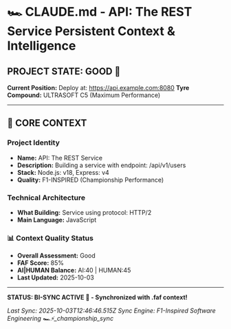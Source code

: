 # 🏎️ CLAUDE.md - API: The REST Service Persistent Context & Intelligence

## PROJECT STATE: GOOD 🚀
**Current Position:** Deploy at: https://api.example.com:8080
**Tyre Compound:** ULTRASOFT C5 (Maximum Performance)

---

## 🎨 CORE CONTEXT

### Project Identity
- **Name:** API: The REST Service
- **Description:** Building a service with endpoint: /api/v1/users
- **Stack:** Node.js: v18, Express: v4
- **Quality:** F1-INSPIRED (Championship Performance)

### Technical Architecture
- **What Building:** Service using protocol: HTTP/2
- **Main Language:** JavaScript

### 📊 Context Quality Status
- **Overall Assessment:** Good
- **FAF Score:** 85%
- **AI|HUMAN Balance:** AI:40 | HUMAN:45
- **Last Updated:** 2025-10-03

---

**STATUS: BI-SYNC ACTIVE 🔗 - Synchronized with .faf context!**

*Last Sync: 2025-10-03T12:46:46.515Z*
*Sync Engine: F1-Inspired Software Engineering*
*🏎️⚡️_championship_sync*
